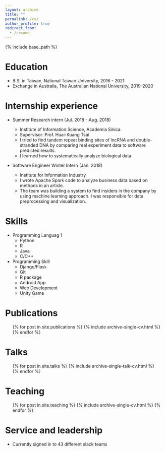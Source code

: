 ```yaml
---
layout: archive
title: ""
permalink: /cv/
author_profile: true
redirect_from:
  - /resume
---
```


{% include base_path %}

Education
======
* B.S. in Taiwan, National Taiwan University, 2016 - 2021
* Exchange in Australia, The Australian National University, 2019-2020


Internship experience
======
* Summer Research intern (Jul. 2018 - Aug. 2018)
  * Institute of Information Science, Academia Sinica
  * Supervisor: Prof. Huai-Kuang Tsai
  * I tried to find tandem repeat binding sites of lncRNA and double-stranded DNA by comparing real experiment data to software predicted results.
  * I learned how to systematically analyze biological data

* Software Engineer Winter Intern (Jan. 2018)
  * Institute for Information Industry
  * I wrote Apache Spark code to analyze business data based on methods in an article.
  * The team was building a system to find insiders in the company by using machine learning approach. I was responsible for data preprocessing and visualization.

Skills
======
* Programming Languag 1
  * Python
  * R
  * Java
  * C/C++
* Programming Skill
  * Django/Flask
  * Git
  * R package
  * Android App
  * Web Development
  * Unity Game

Publications
======
  <ul>{% for post in site.publications %}
    {% include archive-single-cv.html %}
  {% endfor %}</ul>

Talks
======
  <ul>{% for post in site.talks %}
    {% include archive-single-talk-cv.html %}
  {% endfor %}</ul>

Teaching
======
  <ul>{% for post in site.teaching %}
    {% include archive-single-cv.html %}
  {% endfor %}</ul>

Service and leadership
======
* Currently signed in to 43 different slack teams
